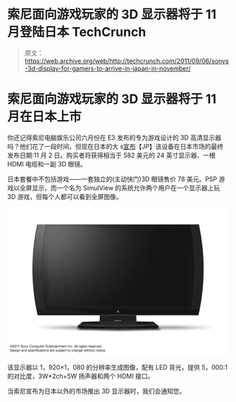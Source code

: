 # 索尼面向游戏玩家的 3D 显示器将于 11 月登陆日本 TechCrunch

> 原文：<https://web.archive.org/web/http://techcrunch.com/2011/09/06/sonys-3d-display-for-gamers-to-arrive-in-japan-in-november/>

# 索尼面向游戏玩家的 3D 显示器将于 11 月在日本上市

你还记得索尼电脑娱乐公司六月份在 E3 发布的专为游戏设计的 3D 高清显示器吗？他们花了一段时间，但现在日本的大 s[宣布](https://web.archive.org/web/20230205005301/http://www.jp.playstation.com/ps3/3ddisplay/index.html)【JP】该设备在日本市场的最终发布日期:11 月 2 日。购买者将获得相当于 582 美元的 24 英寸显示器、一根 HDMI 电缆和一副 3D 眼镜。

日本套餐中不包括游戏——一套独立的(主动快门)3D 眼镜售价 78 美元。PSP 游戏以全屏显示，而一个名为 SimulView 的系统允许两个用户在一个显示器上玩 3D 游戏，但每个人都可以看到全屏图像。

[![](img/f601c68897bc4baa9eb5526361166081.png "Image converted using ifftoany")](https://web.archive.org/web/20230205005301/https://techcrunch.com/wp-content/uploads/2011/09/sce.jpg)

该显示器以 1，920×1，080 的分辨率生成图像，配有 LED 背光，提供 5，000:1 的对比度，3W×2ch+5W 扬声器和两个 HDMI 接口。

当索尼宣布为日本以外的市场推出 3D 显示器时，我们会通知您。